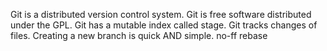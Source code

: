Git is a distributed version control system.
Git is free software distributed under the GPL.
Git has a mutable index called stage.
Git tracks changes of files.
Creating a new branch is quick AND simple.
no-ff
rebase